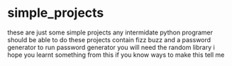 # simple_projects
these are just some simple projects any intermidate python programer should be able to do
these projects contain fizz buzz and a password generator
to run password generator you will need the random library 
i hope you learnt something from this
if you know ways to make this tell me

